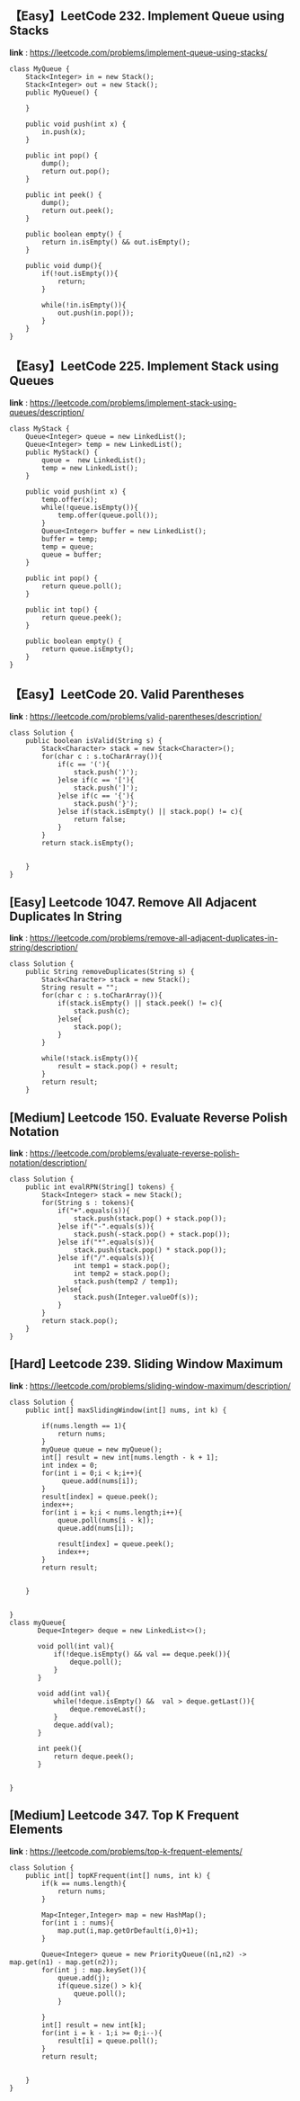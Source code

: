 ## 【Easy】LeetCode 232. Implement Queue using Stacks
**link** : https://leetcode.com/problems/implement-queue-using-stacks/

```
class MyQueue {
    Stack<Integer> in = new Stack();
    Stack<Integer> out = new Stack();
    public MyQueue() {
        
    }
    
    public void push(int x) {
        in.push(x);
    }
    
    public int pop() {
        dump();
        return out.pop();
    }
    
    public int peek() {
        dump();
        return out.peek();
    }
    
    public boolean empty() {
        return in.isEmpty() && out.isEmpty();
    }

    public void dump(){
        if(!out.isEmpty()){
            return;
        }

        while(!in.isEmpty()){
            out.push(in.pop());
        }
    }
}
```

## 【Easy】LeetCode 225. Implement Stack using Queues
**link** : https://leetcode.com/problems/implement-stack-using-queues/description/


```
class MyStack {
    Queue<Integer> queue = new LinkedList();
    Queue<Integer> temp = new LinkedList();
    public MyStack() {
        queue =  new LinkedList();
        temp = new LinkedList();
    }
    
    public void push(int x) {
        temp.offer(x);
        while(!queue.isEmpty()){
            temp.offer(queue.poll());
        }
        Queue<Integer> buffer = new LinkedList();
        buffer = temp;
        temp = queue;
        queue = buffer;
    }
    
    public int pop() {
        return queue.poll();
    }
    
    public int top() {
        return queue.peek();
    }
    
    public boolean empty() {
        return queue.isEmpty();
    }
}

```

## 【Easy】LeetCode 20. Valid Parentheses
**link** : https://leetcode.com/problems/valid-parentheses/description/

```
class Solution {
    public boolean isValid(String s) {
        Stack<Character> stack = new Stack<Character>();
        for(char c : s.toCharArray()){
            if(c == '('){
                stack.push(')');
            }else if(c == '['){
                stack.push(']');
            }else if(c == '{'){
                stack.push('}');
            }else if(stack.isEmpty() || stack.pop() != c){
                return false;
            }
        }
        return stack.isEmpty();
                
         
    }
}
```

## [Easy] Leetcode 1047. Remove All Adjacent Duplicates In String
**link** : https://leetcode.com/problems/remove-all-adjacent-duplicates-in-string/description/

```
class Solution {
    public String removeDuplicates(String s) {
        Stack<Character> stack = new Stack();
        String result = "";
        for(char c : s.toCharArray()){
            if(stack.isEmpty() || stack.peek() != c){
                stack.push(c);
            }else{
                stack.pop();
            }
        }

        while(!stack.isEmpty()){
            result = stack.pop() + result;
        }
        return result;
    }
```
## [Medium] Leetcode 150. Evaluate Reverse Polish Notation
**link** : https://leetcode.com/problems/evaluate-reverse-polish-notation/description/

```
class Solution {
    public int evalRPN(String[] tokens) {
        Stack<Integer> stack = new Stack();
        for(String s : tokens){
            if("+".equals(s)){
                stack.push(stack.pop() + stack.pop());
            }else if("-".equals(s)){
                stack.push(-stack.pop() + stack.pop());
            }else if("*".equals(s)){
                stack.push(stack.pop() * stack.pop());
            }else if("/".equals(s)){
                int temp1 = stack.pop();
                int temp2 = stack.pop();
                stack.push(temp2 / temp1);
            }else{
                stack.push(Integer.valueOf(s));
            }
        }
        return stack.pop();
    }
}
```
## [Hard] Leetcode 239. Sliding Window Maximum
**link** : https://leetcode.com/problems/sliding-window-maximum/description/

```
class Solution {
    public int[] maxSlidingWindow(int[] nums, int k) {

        if(nums.length == 1){
            return nums;
        }
        myQueue queue = new myQueue();
        int[] result = new int[nums.length - k + 1];
        int index = 0;
        for(int i = 0;i < k;i++){
             queue.add(nums[i]);
        }
        result[index] = queue.peek();
        index++;
        for(int i = k;i < nums.length;i++){
            queue.poll(nums[i - k]);
            queue.add(nums[i]);
            
            result[index] = queue.peek();
            index++;
        }
        return result;


    }

    
}
class myQueue{
       Deque<Integer> deque = new LinkedList<>(); 

       void poll(int val){
           if(!deque.isEmpty() && val == deque.peek()){
               deque.poll();
           }
       }

       void add(int val){
           while(!deque.isEmpty() &&  val > deque.getLast()){
               deque.removeLast();
           }
           deque.add(val);
       }

       int peek(){
           return deque.peek();
       }


}
```
## [Medium] Leetcode 347. Top K Frequent Elements
**link** : https://leetcode.com/problems/top-k-frequent-elements/

```
class Solution {
    public int[] topKFrequent(int[] nums, int k) {
        if(k == nums.length){
            return nums;
        }

        Map<Integer,Integer> map = new HashMap();
        for(int i : nums){
            map.put(i,map.getOrDefault(i,0)+1);
        }

        Queue<Integer> queue = new PriorityQueue((n1,n2) -> map.get(n1) - map.get(n2));
        for(int j : map.keySet()){
            queue.add(j);
            if(queue.size() > k){
                queue.poll();
            }

        }
        int[] result = new int[k];
        for(int i = k - 1;i >= 0;i--){
            result[i] = queue.poll();
        }
        return result;

        
    }
}
```

